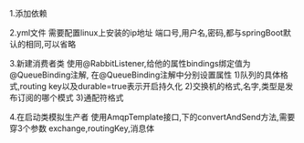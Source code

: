 1.添加依赖

2.yml文件
需要配置linux上安装的ip地址
端口号,用户名,密码,都与springBoot默认的相同,可以省略

3.新建消费者类
使用@RabbitListener,给他的属性bindings绑定值为@QueueBinding注解,
在@QueueBinding注解中分别设置属性
1)队列的具体格式,routing key以及durable=true表示开启持久化
2)交换机的格式,名字,类型是发布订阅的哪个模式
3)通配符格式

4.在启动类模拟生产者
使用AmqpTemplate接口,下的convertAndSend方法,需要穿3个参数
exchange,routingKey,消息体
